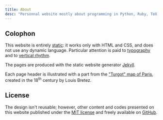 ```yaml
---
title: About
desc: "Personnal website mostly about programming in Python, Ruby, TeX, R..."
---
```


## Colophon
This website is entirely [static](https://en.wikipedia.org/wiki/Static_web_page): it works only with HTML and CSS, and does not use any dynamic language. Particular attention is paid to [typography](http://webtypography.net/) and to [vertical rhythm](http://webtypography.net/2.2.2).

The pages are produced with the static website generator [Jekyll](http://jekyllrb.com/).

Each page header is illustrated with a part from the ["Turgot" map of Paris](https://en.wikipedia.org/wiki/Turgot_map_of_Paris), created in the 18<sup>th</sup> century by Louis Bretez.

## License
The design isn't reusable; however, other content and codes presented on this website published under the [MIT license](http://opensource.org/licenses/MIT) and freely available on [GitHub](https://github.com/sylvaindurand/sylvaindurand.org).
